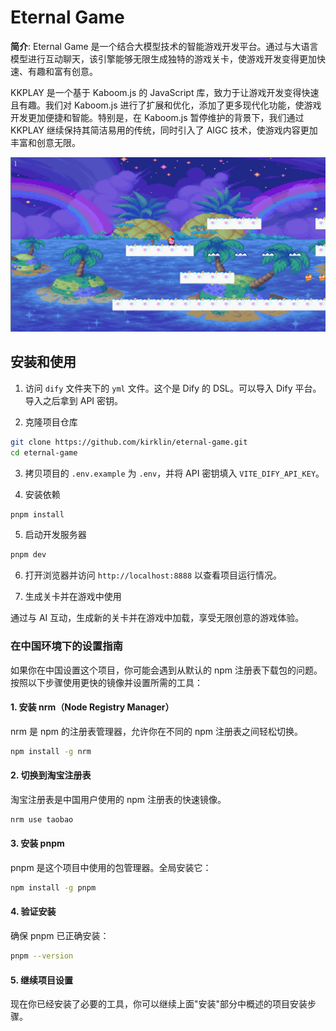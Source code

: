 # Eternal Game

**简介**:
Eternal Game 是一个结合大模型技术的智能游戏开发平台。通过与大语言模型进行互动聊天，该引擎能够无限生成独特的游戏关卡，使游戏开发变得更加快速、有趣和富有创意。

KKPLAY 是一个基于 Kaboom.js 的 JavaScript 库，致力于让游戏开发变得快速且有趣。我们对 Kaboom.js 进行了扩展和优化，添加了更多现代化功能，使游戏开发更加便捷和智能。特别是，在 Kaboom.js 暂停维护的背景下，我们通过 KKPLAY 继续保持其简洁易用的传统，同时引入了 AIGC 技术，使游戏内容更加丰富和创意无限。

![intro](README.assets/intro.png)

## 安装和使用

1. 访问 `dify` 文件夹下的 `yml` 文件。这个是 Dify 的 DSL。可以导入 Dify 平台。导入之后拿到 API 密钥。

2. 克隆项目仓库

```bash
git clone https://github.com/kirklin/eternal-game.git
cd eternal-game
```

3. 拷贝项目的 `.env.example` 为 `.env`，并将 API 密钥填入 `VITE_DIFY_API_KEY`。

4. 安装依赖

```bash
pnpm install
```

5. 启动开发服务器

```bash
pnpm dev
```

6. 打开浏览器并访问 `http://localhost:8888` 以查看项目运行情况。

7. 生成关卡并在游戏中使用

通过与 AI 互动，生成新的关卡并在游戏中加载，享受无限创意的游戏体验。

### 在中国环境下的设置指南

如果你在中国设置这个项目，你可能会遇到从默认的 npm 注册表下载包的问题。按照以下步骤使用更快的镜像并设置所需的工具：

#### 1. 安装 nrm（Node Registry Manager）

nrm 是 npm 的注册表管理器，允许你在不同的 npm 注册表之间轻松切换。

```bash
npm install -g nrm
```

#### 2. 切换到淘宝注册表

淘宝注册表是中国用户使用的 npm 注册表的快速镜像。

```bash
nrm use taobao
```

#### 3. 安装 pnpm

pnpm 是这个项目中使用的包管理器。全局安装它：

```bash
npm install -g pnpm
```

#### 4. 验证安装

确保 pnpm 已正确安装：

```bash
pnpm --version
```

#### 5. 继续项目设置

现在你已经安装了必要的工具，你可以继续上面"安装"部分中概述的项目安装步骤。
